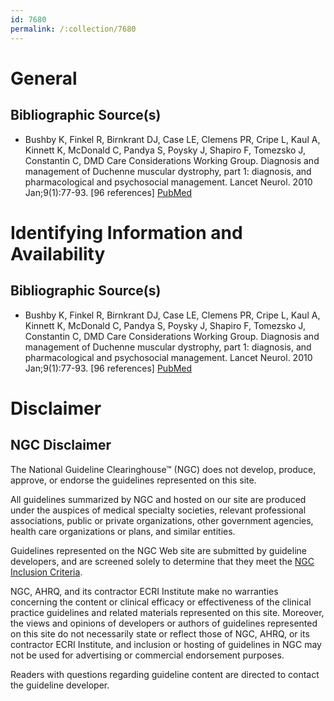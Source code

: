 ```yaml
---
id: 7680
permalink: /:collection/7680
---
```


# General

## Bibliographic Source(s)

- Bushby K, Finkel R, Birnkrant DJ, Case LE, Clemens PR, Cripe L, Kaul A, Kinnett K, McDonald C, Pandya S, Poysky J, Shapiro F, Tomezsko J, Constantin C, DMD Care Considerations Working Group. Diagnosis and management of Duchenne muscular dystrophy, part 1: diagnosis, and pharmacological and psychosocial management. Lancet Neurol. 2010 Jan;9(1):77-93. [96 references] [ PubMed ](http://www.ncbi.nlm.nih.gov/entrez/query.fcgi?cmd=Retrieve&db=pubmed&dopt=Abstract&list_uids=19945913)

# Identifying Information and Availability

## Bibliographic Source(s)

- Bushby K, Finkel R, Birnkrant DJ, Case LE, Clemens PR, Cripe L, Kaul A, Kinnett K, McDonald C, Pandya S, Poysky J, Shapiro F, Tomezsko J, Constantin C, DMD Care Considerations Working Group. Diagnosis and management of Duchenne muscular dystrophy, part 1: diagnosis, and pharmacological and psychosocial management. Lancet Neurol. 2010 Jan;9(1):77-93. [96 references] [ PubMed ](http://www.ncbi.nlm.nih.gov/entrez/query.fcgi?cmd=Retrieve&db=pubmed&dopt=Abstract&list_uids=19945913)

# Disclaimer

## NGC Disclaimer

The National Guideline Clearinghouse™ (NGC) does not develop, produce, approve, or endorse the guidelines represented on this site.

All guidelines summarized by NGC and hosted on our site are produced under the auspices of medical specialty societies, relevant professional associations, public or private organizations, other government agencies, health care organizations or plans, and similar entities.

Guidelines represented on the NGC Web site are submitted by guideline developers, and are screened solely to determine that they meet the [NGC Inclusion Criteria](/help-and-about/summaries/inclusion-criteria).

NGC, AHRQ, and its contractor ECRI Institute make no warranties concerning the content or clinical efficacy or effectiveness of the clinical practice guidelines and related materials represented on this site. Moreover, the views and opinions of developers or authors of guidelines represented on this site do not necessarily state or reflect those of NGC, AHRQ, or its contractor ECRI Institute, and inclusion or hosting of guidelines in NGC may not be used for advertising or commercial endorsement purposes.

Readers with questions regarding guideline content are directed to contact the guideline developer.

